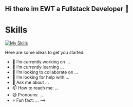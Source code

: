 ## Hi there im EWT a Fullstack Developer 👋
<h1 align="left">Skills</h1>

[![My Skills](https://skillicons.dev/icons?i=js,html,css,wasm)](https://skillicons.dev)

Here are some ideas to get you started:

- 🔭 I’m currently working on ...
- 🌱 I’m currently learning ...
- 👯 I’m looking to collaborate on ...
- 🤔 I’m looking for help with ...
- 💬 Ask me about ...
- 📫 How to reach me: ...
- 😄 Pronouns: ...
- ⚡ Fun fact: ...
-->
